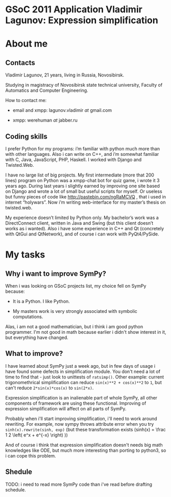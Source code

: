 # GSoC 2011 Application Vladimir Lagunov: Expression simplification

# About me
## Contacts
Vladimir Lagunov, 21 years, living in Russia, Novosibirsk.

Studying in magistracy of Novosibirsk state technical university, Faculty of Automatics and Computer Engineering.

How to contact me:

* email and xmpp: lagunov.vladimir _at_ gmail.com

* xmpp: werehuman _at_ jabber.ru

## Coding skills
I prefer Python for my programs: i’m familiar with python much more than with other languages. Also i can write on C++, and i’m somewhat familiar with C, Java, JavaScript, PHP, Haskell.
I worked with Django and Twisted.Web.

I have no large list of big projects. My first intermediate (more that 200 lines) program on Python was a xmpp-chat bot for quiz game, i wrote it 3 years ago. During last years i slightly earned by improving one site based on Django and wrote a lot of small but useful scripts for myself. Or useless but funny pieces of code like http://pastebin.com/ngRaMCVQ , that i used in internet “holywars”. Now i’m writing web-interface for my master’s thesis on twisted.web.

My experience doesn’t limited by Python only. My bachelor’s work was a DirectConnect client, written in Java and Swing (but this client doesn’t works as i wanted). Also i have some experience in C++ and Qt (concretely with QtGui and QtNetwork), and of course i can work with PyQt4/PySide.

# My tasks
## Why i want to improve SymPy?
When i was looking on GSoC projects list, my choice fell on SymPy because:

* It is a Python. I like Python.

* My masters work is very strongly associated with symbolic computations.

Alas, i am not a good mathematician, but i think i am good python programmer. I'm not good in math because earlier i didn't show interest in it, but everything have changed.

## What to improve?
I have learned about SymPy just a week ago, but in few days of usage i have found some defects in simplification module. You don't need a lot of time to find that - just look to unittests of `ratsimp()`. Other example: current trigonomethrical simplification can reduce `sin(x)**2 + cos(x)**2` to `1`, but can't reduce `2*sin(x)*cos(x)` to `sin(2*x)`.

Expression simplification is an inalienable part of whole SymPy, all other components of framework are using these functional. Improving of expression simplification will affect on all parts of SymPy.

Probably when i'll start improving simplification, i'll need to work around rewriting. For example, now sympy throws attribute error when you try `sinh(x).rewrite(sinh, exp)` (but these transformation exists \(sinh(x) = \frac 1 2 \left( e^x + e^{-x} \right) \))

And of course i think that expression simplification doesn't needs big math knowledges like ODE, but much more interesting than porting to python3, so i can cope this problem.

## Shedule

TODO: i need to read more SymPy code than i've read before drafting schedule.